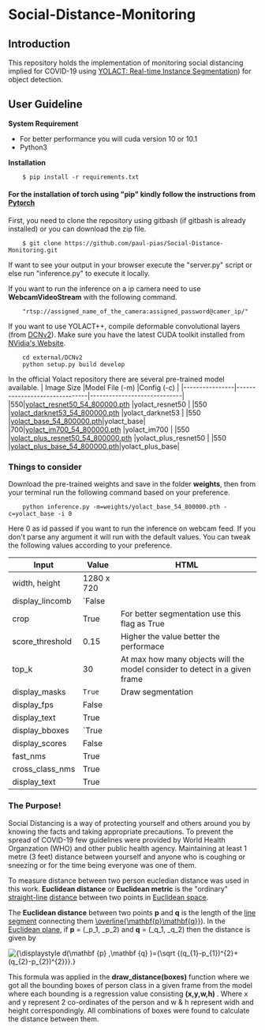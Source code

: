 # Social-Distance-Monitoring

## Introduction
This repository holds the implementation of monitoring social distancing implied for COVID-19 using  [YOLACT: Real-time Instance Segmentation](https://arxiv.org/abs/1904.02689)) for object detection. 

## User Guideline
**System Requirement**
- For better performance you will cuda version 10 or 10.1
 - Python3

**Installation**
```
    $ pip install -r requirements.txt
 ```
 #### For the installation of torch using "pip" kindly follow the instructions from [Pytorch](https://pytorch.org/)

First, you need to clone the repository using gitbash (if gitbash is already installed) or you can download the zip file.
```
    $ git clone https://github.com/paul-pias/Social-Distance-Monitoring.git
```

If want to see your output in your browser execute the "server.py" script or else run "inference.py" to execute it locally.

If you want to run the inference on a ip camera need to use **WebcamVideoStream** with the following command. 
```
    "rtsp://assigned_name_of_the_camera:assigned_password@camer_ip/"
```
If you want to use YOLACT++, compile deformable convolutional layers (from [DCNv2](https://github.com/CharlesShang/DCNv2/tree/pytorch_1.0)). Make sure you have the latest CUDA toolkit installed from [NVidia's Website](https://developer.nvidia.com/cuda-toolkit).
```
    cd external/DCNv2
    python setup.py build develop
```

In the official Yolact repository there are several pre-trained model available.
|    Image Size            |Model File (-m)                       |Config (-c)                   |
|----------------|-------------------------------|-----------------------------|
|550|[yolact_resnet50_54_800000.pth](https://drive.google.com/file/d/1yp7ZbbDwvMiFJEq4ptVKTYTI2VeRDXl0/view?usp=sharing)            |yolact_resnet50            |
|550          |[yolact_darknet53_54_800000.pth](https://drive.google.com/file/d/1dukLrTzZQEuhzitGkHaGjphlmRJOjVnP/view?usp=sharing)           |yolact_darknet53            |
|550          |[yolact_base_54_800000.pth](https://drive.google.com/file/d/1UYy3dMapbH1BnmtZU4WH1zbYgOzzHHf_/view?usp=sharing)|yolact_base|
|700|[yolact_im700_54_800000.pth](https://drive.google.com/file/d/1lE4Lz5p25teiXV-6HdTiOJSnS7u7GBzg/view?usp=sharing)            |yolact_im700            |
|550         |[yolact_plus_resnet50_54_800000.pth](https://drive.google.com/file/d/1ZPu1YR2UzGHQD0o1rEqy-j5bmEm3lbyP/view?usp=sharing)            |yolact_plus_resnet50            |
|550          |[yolact_plus_base_54_800000.pth](https://drive.google.com/file/d/15id0Qq5eqRbkD-N3ZjDZXdCvRyIaHpFB/view?usp=sharing)|yolact_plus_base|


### Things to consider

Download the pre-trained weights and save in the folder **weights**, then from your terminal run the following command based on your preference.

```
    python inference.py -m=weights/yolact_base_54_800000.pth -c=yolact_base -i 0
```
Here 0 as id passed if you want to run the inference on webcam feed. If you don't parse any argument it will run with the default values. You can tweak the following values according to your preference. 


|      Input          |Value                        |HTML                         |
|----------------|-------------------------------|-----------------------------|
|width, height |1280 x 720 |              
|display_lincomb         |`False             
|crop          |True 	| For better segmentation use this flag as True
|score_threshold |0.15  | Higher the value better the performace          
|top_k         | 30     | At max how many objects will the model consider to detect in a given frame        
|display_masks          |`True` | Draw segmentation 
|display_fps |False                        
|display_text          |True
|display_bboxes         |`True             
|display_scores           |False
|fast_nms |True            
|cross_class_nms         | True             
|display_text          |True

###  The Purpose!
Social Distancing is a way of protecting yourself and others around you by knowing the facts and taking appropriate precautions. To prevent the spread of COVID-19 few guidelines were provided by World Health Organzation (WHO) and other public health agency. Maintaining at least 1 metre (3 feet) distance between yourself and anyone who is coughing or sneezing or for the time being everyone was one of them. 

 
To measure distance between two person eucledian distance was used in this work. **Euclidean distance** or **Euclidean metric** is the "ordinary" [straight-line](https://en.wikipedia.org/wiki/Straight_line "Straight line")  [distance](https://en.wikipedia.org/wiki/Distance "Distance") between two points in [Euclidean space](https://en.wikipedia.org/wiki/Euclidean_space "Euclidean space"). 

The **Euclidean distance** between two points **p** and **q** is the length of the [line segment](https://en.wikipedia.org/wiki/Line_segment "Line segment") connecting them [\overline{\mathbf{p}\mathbf{q}}](https://wikimedia.org/api/rest_v1/media/math/render/svg/6d397a90d8e00a9fbb6e7eb908cda31009fde6ee)).
In the [Euclidean plane](https://en.wikipedia.org/wiki/Euclidean_plane "Euclidean plane"), if **p** = (_p_1, _p_2) and **q** = (_q_1, _q_2) then the distance is given by

![{\displaystyle d(\mathbf {p} ,\mathbf {q} )={\sqrt {(q_{1}-p_{1})^{2}+(q_{2}-p_{2})^{2}}}.}](https://wikimedia.org/api/rest_v1/media/math/render/svg/4febdae84cbc320c19dd13eac5060a984fd438d8)

This formula was applied in the **draw_distance(boxes)** function where we got all the bounding boxes of person class in a given frame from the model where each bounding is a regression value consisting **(x,y,w,h)** . Where x and y represent 2 co-ordinates of the person and w & h represent widh and height correspondingly. All combinations of boxes were found to calculate the distance between them. 

